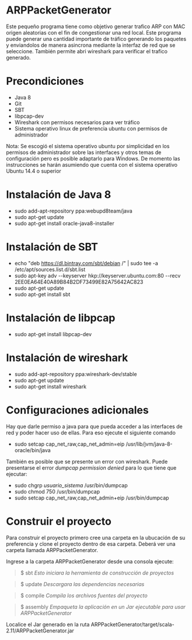 # ARPPacketGenerator

Este pequeño programa tiene como objetivo generar trafico ARP con MAC origen aleatorias con el fin de congestionar una red local. Este programa puede generar una cantidad importante de tráfico generando los paquetes y enviandolos de manera asincrona mediante la interfaz de red que se seleccione. También permite abri wireshark para verificar el trafico generado.

# Precondiciones 
* Java 8
* Git
* SBT
* libpcap-dev
* Wireshark con permisos necesarios para ver tráfico
* Sistema operativo linux de preferencia ubuntu con permisos de administrador

Nota: Se escogió el sistema operativo ubuntu por simplicidad en los permisos de administrador sobre las interfaces y otros temas de configuración pero es posible adaptarlo para Windows. De momento las instrucciones se harán asumiendo que cuenta con el sistema operativo Ubuntu 14.4 o superior

# Instalación de Java 8

- sudo add-apt-repository ppa:webupd8team/java
- sudo apt-get update
- sudo apt-get install oracle-java8-installer

# Instalación de SBT

- echo "deb https://dl.bintray.com/sbt/debian /" | sudo tee -a /etc/apt/sources.list.d/sbt.list
- sudo apt-key adv --keyserver hkp://keyserver.ubuntu.com:80 --recv 2EE0EA64E40A89B84B2DF73499E82A75642AC823
- sudo apt-get update
- sudo apt-get install sbt

# Instalación de libpcap

- sudo apt-get install libpcap-dev

# Instalación de wireshark

- sudo add-apt-repository ppa:wireshark-dev/stable
- sudo apt-get update
- sudo apt-get install wireshark

# Configuraciones adicionales

Hay que darle permiso a java para que pueda acceder a las interfaces de red y poder hacer uso de ellas. Para eso ejecute el siguiente comando

- sudo setcap cap_net_raw,cap_net_admin=eip /usr/lib/jvm/java-8-oracle/bin/java

También es posible que se presente un error con wireshark. Puede presentarse el error *dumpcap permission denied* para lo que tiene que ejecutar:

- sudo chgrp *usuario_sistema* /usr/bin/dumpcap
- sudo chmod 750 /usr/bin/dumpcap
- sudo setcap cap_net_raw,cap_net_admin+eip /usr/bin/dumpcap

# Construir el proyecto

Para construir el proyecto primero cree una carpeta en la ubucación de su preferencia y clone el proyecto dentro de esa carpeta. Deberá ver una carpeta llamada  ARPPacketGenerator.

Ingrese a la carpeta ARPPacketGenerator desde una consola ejecute: 
> $ sbt       *Esto iniciara la herramienta de construcción de proyectos*

> $ update    *Descargara las dependencias necesarias*

> $ compile   *Compila los archivos fuentes del proyecto*

> $ assembly  *Empaqueta la aplicación en un Jar ejecutable para usar ARPPacketGenerator*

Localice el Jar generado en la ruta ARPPacketGenerator/target/scala-2.11/ARPPacketGenerator.jar


